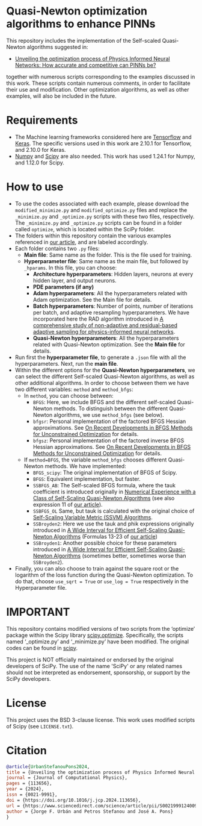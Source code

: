 # Quasi-Newton optimization algorithms to enhance PINNs

This repository includes the implementation of the Self-scaled Quasi-Newton algorithms suggested in:
* [Unveiling the optimization process of Physics Informed Neural Networks: How accurate and competitive can PINNs be?](https://www.sciencedirect.com/science/article/pii/S0021999124009045)

together with numerous scripts corresponding to the examples discussed in this work. These scripts contain numerous comments, in order to facilitate their use and modification. Other optimization algorithms, as well as other examples, will also be included in the future.

# Requirements
* The Machine learning frameworks considered here are [Tensorflow](https://www.tensorflow.org/?hl=es-419) and [Keras](https://keras.io/). The specific versions used in this work are 2.10.1 for Tensorflow, and 2.10.0 for Keras.
* [Numpy](https://numpy.org/) and [Scipy](https://scipy.org/) are also needed. This work has used 1.24.1 for Numpy, and 1.12.0 for Scipy.

# How to use

* To use the codes associated with each example, please download the `modified_minimize.py` and `modified_optimize.py` files and replace the `_minimize.py` and `_optimize.py` scripts with these two files, respectively. The `_minimize.py` and `_optimize.py` scripts can be found in a folder called `optimize`, which is located  within the SciPy folder.
* The folders within this repository contain the various examples referenced in [our article](https://www.sciencedirect.com/science/article/pii/S0021999124009045), and are labeled accordingly.
* Each folder contains two `.py` files: 
  - **Main file**: Same name as the folder. This is the file used for training.
  - **Hyperparameter file**: Same name as the main file, but followed by `_hparams`. In this file, you can choose:
    + **Architecture hyperparameters**: Hidden layers, neurons at every hidden layer, and output neurons.
    + **PDE parameters (if any)**
    + **Adam hyperparameters**: All the hyperparameters related with Adam optimization. See the Main file for details.
    + **Batch hyperparameters**: Number of points, number of iterations per batch, and adaptive resampling hyperparameters. We have incorporated here the RAD algorithm introduced in [A comprehensive study of non-adaptive and residual-based adaptive sampling for physics-informed neural networks](https://www.sciencedirect.com/science/article/abs/pii/S0045782522006260).
    + **Quasi-Newton hyperparameters**: All the hyperparameters related with Quasi-Newton optimization. See the **Main file** for details.
* Run first the **hyperparameter file**, to generate a `.json` file with all the hyperparameters. Next, run the **main file**.      
* Within the different options for the **Quasi-Newton hyperparameters**, we can select the different Self-scaled Quasi-Newton algorithms, as well as other additional algorithms. In order to choose between them we have two different variables: `method` and `method_bfgs`:
   - In `method`, you can choose between:
     + `BFGS`: Here, we include BFGS and the different self-scaled Quasi-Newton methods. To distinguish between the different Quasi-Newton algorithms, we use `method_bfgs` (see below).
     + `bfgsr`: Personal implementation of the factored BFGS Hessian approximations. See [On Recent Developments in BFGS Methods for Unconstrained Optimization](https://ccom.ucsd.edu/reports/UCSD-CCoM-22-01.pdf) for details.
     + `bfgsz`: Personal implementation of the factored inverse BFGS Hessian approximations. See [On Recent Developments in BFGS Methods for Unconstrained Optimization](https://ccom.ucsd.edu/reports/UCSD-CCoM-22-01.pdf) for details.
   - If `method=BFGS`, the variable `method_bfgs` chooses different Quasi-Newton methods. We have implemented:
     + `BFGS_scipy`: The original implementation of BFGS of Scipy.
     + `BFGS`: Equivalent implementation, but faster.
     + `SSBFGS_AB`: The Self-scaled BFGS formula, where the tauk coefficient is introduced originally in [Numerical Experience with a Class of Self-Scaling Quasi-Newton Algorithms](https://link.springer.com/article/10.1023/A:1022608410710) (see also expression 11 of [our article](https://www.sciencedirect.com/science/article/pii/S0021999124009045)).
     + `SSBFGS_OL` Same, but tauk is calculated with the original choice of [Self-Scaling Variable Metric (SSVM) Algorithms](https://pubsonline.informs.org/doi/10.1287/mnsc.20.5.845).
     + `SSBroyden2`: Here we use the tauk and phik expressions originally introduced in [A Wide Interval for Efficient Self-Scaling Quasi-Newton Algorithms](https://optimization-online.org/2003/08/699/)
       (Formulas 13-23 of [our article](https://www.sciencedirect.com/science/article/pii/S0021999124009045))
     + `SSBroyden1`: Another possible choice for these parameters  introduced in [A Wide Interval for Efficient Self-Scaling Quasi-Newton Algorithms](https://optimization-online.org/2003/08/699/) (sometimes better, sometimes worse than `SSBroyden2`).
* Finally, you can also choose to train against the square root or the logarithm of the loss function during the Quasi-Newton optimization. To do that, choose `use_sqrt = True` or `use_log = True` respectively in the Hyperparameter file.
  
# IMPORTANT
This repository contains modified versions of two scripts from the ‘optimize’ package within the Scipy library [scipy.optimize](https://docs.scipy.org/doc/scipy/reference/optimize.html). Specifically, the scripts named ‘_optimize.py’ and ‘_minimize.py’ have been modified. The original codes can be found in [scipy](https://github.com/scipy/scipy/tree/main/scipy/optimize). 

This project is NOT officially maintained or endorsed by the original developers of SciPy. The use of the name 'SciPy' or any related names should not be interpreted as endorsement, sponsorship, or support by the SciPy developers.

# License
This project uses the BSD 3-clause license. This work uses modified scripts of Scipy (see `LICENSE.txt`).

# Citation 
```bibtex
@article{UrbanStefanouPons2024,
title = {Unveiling the optimization process of Physics Informed Neural Networks: How accurate and competitive can PINNs be?},
journal = {Journal of Computational Physics},
pages = {113656},
year = {2024},
issn = {0021-9991},
doi = {https://doi.org/10.1016/j.jcp.2024.113656},
url = {https://www.sciencedirect.com/science/article/pii/S0021999124009045},
author = {Jorge F. Urbán and Petros Stefanou and José A. Pons}
}
